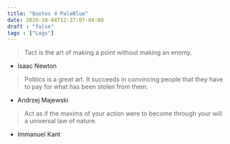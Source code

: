 ```yaml
---
title: "Quotes 4 PaleBlue"
date: 2020-10-04T12:37:07-04:00
draft : "false"
tags : ["Logs"]
---
```


<!--more-->

> Tact is the art of making a point without making an enemy.

- Isaac Newton

> Politics is a great art. It succeeds in convincing people that they have to pay for what has been stolen from them.

- Andrzej Majewski

> Act as if the maxims of your action were to become through your will a universal law of nature.

- Immanuel Kant


<!--

| Dailies        | Questions           | Answers  |
| ------------- |:-------------:| -----:|
| Read()      | *What did you read?* | X |
| Write()      | *What did you write?*      |   X |
| Create() | *What did you make?*      |    X |
| Exercise() | *Dance workout (or otherwise?)*      |    X |
| Audio() | *You recorded what:*      |    X |
| Video() | *You filmed what:*      |    X |
| Finish() | *You bounced what track:*      |    X |
| Live() | *You sang what live:*      |    X |
| Finish2() | *You made what visuals*      |    X |
| Phone() | *You called who:*      |    X |
| Share() | *Uploaded what to archive:*      |    X |
| PBD() | *You did what for PBD?*      |    X |
| Web() | *You did what to POLIW.AT?*      |    X |
| Love&Legacy() | *You did what for friends/fam?*      |    X |
| God() | *You're grateful for what?*      |    X |
<sub>v1.0</sub>

 -->
